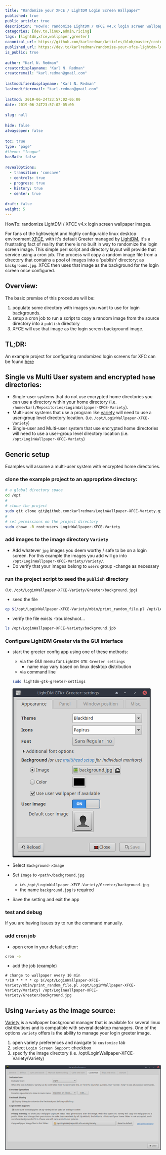 ```yaml
---
title: "Randomize your XFCE / LightDM Login Screen Wallpaper"
published: true
public_article: true
description: "HowTo: randomize LightDM / XFCE v4.x login screen wallpaper images."
categories: [dev.to,linux,admin,ricing]
tags: [lightdm,xfce,wallpaper,greeter]
canonical_url: https://github.com/karlredman/Articles/blob/master/content/dev.to/xfce_login_wallpaper_cycle/index.md
published_url: https://dev.to/karlredman/randomize-your-xfce-lightdm-login-screen-wallpaper-1ape
is_public: true

author: "Karl N. Redman"
creatordisplayname: "Karl N. Redman"
creatoremail: "karl.redman@gmail.com"

lastmodifierdisplayname: "Karl N. Redman"
lastmodifieremail: "karl.redman@gmail.com"

lastmod: 2019-06-24T23:57:02-05:00
date: 2019-06-24T23:57:02-05:00

slug: null

hide: false
alwaysopen: false

toc: true
type: "page"
#theme: "league"
hasMath: false

revealOptions:
  - transition: 'concave'
  - controls: true
  - progress: true
  - history: true
  - center: true

draft: false
weight: 5
---
```


HowTo: randomize LightDM / XFCE v4.x login screen wallpaper images.

For fans of the lightweight and highly configurable linux desktop environment [XFCE](https://xfce.org/), with it's default Greeter managed by [LightDM](https://wiki.ubuntu.com/LightDM), it's a frustrating fact of reality that there is no built in way to randomize the login screen image. This simple perl script and directory layout will provide that service using a cron job. The process will copy a random image file from a directory that contains a pool of images into a 'publish' directory; as `background.jpg`. XFCE then uses that image as the background for the login screen once configured.

## Overview:

The basic premise of this procedure will be:

1. populate some directory with images you want to use for login backgrounds.
2. setup a cron job to run a script to copy a random image from the source directory into a `publish` directory
3. XFCE will use that image as the login screen background image.

## TL;DR:

An example project for configuring randomized login screens for XFC can be found [here](https://github.com/karlredman/LoginWallpaper-XFCE-Variety)

## Single vs Multi User system and encrypted `home` directories:

* Single-user systems that do not use encrypted home directories you can use a directory within your home directory (i.e. `/home/karl/Repositories/LoginWallpaper-XFCE-Variety`).
* Multi-user systems that use a program like [variety](https://peterlevi.com/variety/) will need to use a user-group level directory location. (i.e. `/opt/LoginWallpaper-XFCE-Variety`)
* Single-user and Multi-user system that use encrypted home directories will need to use a user-group level directory location (i.e. `/opt/LoginWallpaper-XFCE-Variety`)

## Generic setup

Examples will assume a multi-user system with encrypted home directories.

### clone the example project to an appropriate directory:

```sh
# a global directory space
cd /opt
#
# clone the project
sudo git clone git@github.com:karlredman/LoginWallpaper-XFCE-Variety.git
#
# set permissions on the project directory
sudo chown -R root:users LoginWallpaper-XFCE-Variety
```

### add images to the image directory `Variety`

* Add whatever `jpg` images you deem worthy / safe to be on a login screen. For this example the images you add will go into `/opt/LoginWallpaper-XFCE-Variety/Variety/`.
* Do verify that your images belong to `users` group -change as necessary

### run the project script to seed the `publish` directory

(i.e. `/opt/LoginWallpaper-XFCE-Variety/Greeter/background.jpg`)

* seed the file

```sh
cp $(/opt/LoginWallpaper-XFCE-Variety/mbin/print_random_file.pl /opt/LoginWallpaper-XFCE-Variety/Variety) /opt/LoginWallpaper-XFCE-Variety/Greeter/background.jpg
```

* verify the file exists -troubleshoot...

```sh
ls /opt/LoginWallpaper-XFCE-Variety/background.jpb
```

### Configure LightDM Greeter via the GUI interface

* start the greeter config app using one of these methods:
  * via the GUI menu for `LightDM GTK Greeter settings`
    * name may vary based on linux desktop distribution
  * via command line

  ```sh
  sudo lightdm-gtk-greeter-settings
  ```

  [![ghtdm-gtk-greeter-settings.png](https://raw.githubusercontent.com/karlredman/Articles/master/content/dev.to/xfce_login_wallpaper_cycle/lightdm-gtk-greeter-settings.png)](https://raw.githubusercontent.com/karlredman/Articles/master/content/dev.to/xfce_login_wallpaper_cycle/lightdm-gtk-greeter-settings.png)

* Select `Background->Image`

* Set `Image` to `<path>/background.jpg`
  * i.e. `/opt/LoginWallpaper-XFCE-Variety/Greeter/background.jpg`
  * the name `background.jpg` is required

* Save the setting and exit the app

### test and debug

If you are having issues try to run the command manually.

### add cron job

* open cron in your default editor:

```sh
cron -e
```

* add the job (example)

```crontab
# change to wallpaper every 10 min
*/10 * * * * cp $(/opt/LoginWallpaper-XFCE-Variety/mbin/print_random_file.pl /opt/LoginWallpaper-XFCE-Variety/Variety) /opt/LoginWallpaper-XFCE-Variety/Greeter/background.jpg
```

## Using `Variety` as the image source:

[Variety](https://peterlevi.com/variety/) is a wallpaper background manager that is available for several linux distributions and is compatible with several desktop managers. One of the options `variety` offers is the ability to manage your login greeter image.

1. open variety preferences and navigate to `customize` tab
2. select `Login Screen Support` checkbox
3. specify the image directory (i.e. /opt/LoginWallpaper-XFCE-Variety/Variety)

[![variety.png](https://raw.githubusercontent.com/karlredman/Articles/master/content/dev.to/xfce_login_wallpaper_cycle/variety.png)](https://raw.githubusercontent.com/karlredman/Articles/master/content/dev.to/xfce_login_wallpaper_cycle/variety.png)

